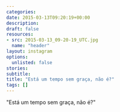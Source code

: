 ```yaml
---
categories:
date: 2015-03-13T09:20:19+00:00
description:
draft: false
resources:
- src: 2015-03-13_09-20-19_UTC.jpg
  name: "header"
layout: instagram
options:
  unlisted: false
stories:
subtitle:
title: "Está um tempo sem graça, não é?"
tags: []
---
```


"Está um tempo sem graça, não é?"

